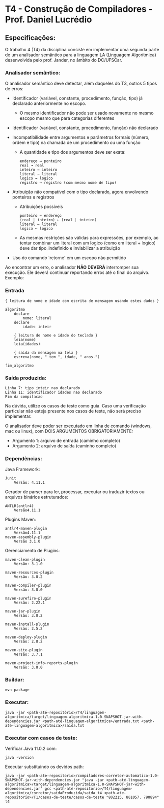 # T4 - Construção de Compiladores - Prof. Daniel Lucrédio

## Especificações:
O trabalho 4 (T4) da disciplina consiste em implementar uma segunda parte de um analisador semântico para a linguagem LA (Linguagem Algorítmica) desenvolvida pelo prof. Jander, no âmbito do DC/UFSCar.

### Analisador semântico:

O analisador semântico deve detectar, além daqueles do T3, outros 5 tipos de erros:

- Identificador (variável, constante, procedimento, função, tipo) já declarado anteriormente no escopo.
    - O mesmo identificador não pode ser usado novamente no mesmo escopo mesmo que para categorias diferentes

- Identificador (variável, constante, procedimento, função) não declarado

- Incompatibilidade entre argumentos e parâmetros formais (número, ordem e tipo) na chamada de um procedimento ou uma função
    - A quantidade e tipo dos argumentos deve ser exata:
        ```
        endereço → ponteiro
        real → real
        inteiro → inteiro
        literal → literal
        logico → logico
        registro → registro (com mesmo nome de tipo)
        ```

- Atribuição não compatível com o tipo declarado, agora envolvendo ponteiros e registros
    - Atribuições possíveis
      ```
      ponteiro ← endereço
      (real | inteiro) ← (real | inteiro)
      literal ← literal
      logico ← logico
      ```
    - As mesmas restrições são válidas para expressões, por exemplo, ao tentar combinar um literal com um logico (como em literal + logico) deve dar tipo_indefinido e inviabilizar a atribuição
- Uso do comando 'retorne' em um escopo não permitido

Ao encontrar um erro, o analisador **NÃO DEVERÁ** interromper sua execução. Ele deverá continuar reportando erros até o final do arquivo. Exemplo:

### Entrada
```
{ leitura de nome e idade com escrita de mensagem usando estes dados }

algoritmo
	declare
		nome: literal
	declare
		idade: inteir

	{ leitura de nome e idade do teclado }
	leia(nome)
	leia(idades)

	{ saída da mensagem na tela }
	escreva(nome, " tem ", idade, " anos.")

fim_algoritmo

```
### Saída produzida:
```
Linha 7: tipo inteir nao declarado
Linha 11: identificador idades nao declarado
Fim da compilacao
```
Na dúvida, utilize os casos de teste como guia. Caso uma verificação particular não esteja presente nos casos de teste, não será preciso implementar.

O analisador deve poder ser executado em linha de comando (windows, mac ou linux), com DOIS ARGUMENTOS OBRIGATORIAMENTE:
- Argumento 1: arquivo de entrada (caminho completo)
- Argumento 2: arquivo de saída (caminho completo)

### Dependências:
Java Framework:

    Junit
        Versão: 4.11.1
Gerador de parser para ler, processar, executar ou traduzir textos ou arquivos binários estruturados:

    ANTLR(antlr4) 
        Versão4.11.1

Plugins Maven:

    antlr4-maven-plugin 
        Versão4.11.1
    maven-assembly-plugin 
        Versão 3.1.0

Gerenciamento de Plugins:

    maven-clean-plugin
        Versão: 3.1.0

    maven-resources-plugin
        Versão: 3.0.2

    maven-compiler-plugin
        Versão: 3.8.0

    maven-surefire-plugin
        Versão: 2.22.1

    maven-jar-plugin
        Versão: 3.0.2

    maven-install-plugin
        Versão: 2.5.2

    maven-deploy-plugin
        Versão: 2.8.2

    maven-site-plugin
        Versão: 3.7.1

    maven-project-info-reports-plugin
        Versão: 3.0.0
### Buildar:
```
mvn package
```
### Executar:
```
java -jar <path-até-repositório>/T4/linguagem-algoritmica/target/linguagem-algoritmica-1.0-SNAPSHOT-jar-with-dependencies.jar <path-até-linguagem-algoritmica>/entrada.txt <path-até-linguagem-algoritmica>/saida.txt
```
### Executar com casos de teste:
Verificar Java 11.0.2 com:
```
java -version
``` 
Executar substituindo os devidos path:
```
java -jar <path-ate-repositorio>/compiladores-corretor-automatico-1.0-SNAPSHOT-jar-with-dependencies.jar "java -jar <path-até-linguagem-algoritmica>/target/linguagem-algoritmica-1.0-SNAPSHOT-jar-with-dependencies.jar" gcc <path-até-repositório>/T4/linguagem-algoritmica/corretor/saidaProduzida/saida_t4 <path-ate-repositorio>/T1/casos-de-teste/casos-de-teste "802215, 801057, 790894" t4
